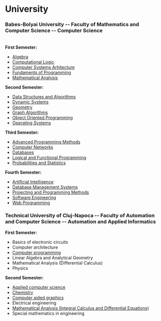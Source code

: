# University

### Babes-Bolyai University -- Faculty of Mathematics and Computer Science -- Computer Science<br/><br/>
**First Semester:**<br/>
  - [Algebra](https://github.com/marianabucsa/University/tree/main/UBB/First%20Semester/Algebra)<br/>
  - [Computational Logic](https://github.com/marianabucsa/University/tree/main/UBB/First%20Semester/Computational%20Logic)<br/>
  - [Computer Systems Arhitecture](https://github.com/marianabucsa/University/tree/main/UBB/First%20Semester/Computer%20Systems%20Arhitecture)<br/>
  - [Fundaments of Programming](https://github.com/marianabucsa/University/tree/main/UBB/First%20Semester/Fundaments%20of%20Programming)<br/>
  - [Mathematical Analysis](https://github.com/marianabucsa/University/tree/main/UBB/First%20Semester/Mathematical%20Analysis)<br/>
  
**Second Semester:**<br/>
  - [Data Structures and Algorithms](https://github.com/marianabucsa/University/tree/main/UBB/Second%20Semester/Data%20Structures%20and%20Algorithms)<br/>
  - [Dynamic Systems](https://github.com/marianabucsa/University/tree/main/UBB/Second%20Semester/Dynamic%20Systems)<br/>
  - [Geometry](https://github.com/marianabucsa/University/tree/main/UBB/Second%20Semester/Geometry)<br/>
  - [Graph Algorithms](https://github.com/marianabucsa/University/tree/main/UBB/Second%20Semester/Graph%20Algoritmics)<br/>
  - [Object Oriented Programming](https://github.com/marianabucsa/University/tree/main/UBB/Second%20Semester/Object%20Oriented%20Programming)<br/>
  - [Operating Systems](https://github.com/marianabucsa/University/tree/main/UBB/Second%20Semester/Operating%20Systems)<br/>
  
**Third Semester:**<br/>
  - [Advanced Programming Methods](https://github.com/marianabucsa/University/tree/main/UBB/Third%20Semester/Advanced%20Programming%20Methods)<br/>
  - [Computer Networks](https://github.com/marianabucsa/University/tree/main/UBB/Third%20Semester/Computer%20Networks)<br/>
  - [Databases](https://github.com/marianabucsa/University/tree/main/UBB/Third%20Semester/Databases)<br/>
  - [Logical and Functional Programming](https://github.com/marianabucsa/University/tree/main/UBB/Third%20Semester/Logical%20and%20Functional%20Programming)<br/>
  - [Probabilities and Statistics](https://github.com/marianabucsa/University/tree/main/UBB/Third%20Semester/Probabilities%20and%20Statistics)<br/>
  
**Fourth Semester:**<br/>
  - [Artificial Intelligence](https://github.com/marianabucsa/University/tree/main/UBB/Fourth%20Semester/Artificial%20Intelligence)<br/>
  - [Database Management Systems](https://github.com/marianabucsa/University/tree/main/UBB/Fourth%20Semester/Database%20Management%20Systems)<br/>
  - [Projecting and Programming Methods](https://github.com/marianabucsa/University/tree/main/UBB/Fourth%20Semester/Projecting%20and%20Programming%20Methods)<br/>
  - [Software Engineering](https://github.com/marianabucsa/University/tree/main/UBB/Fourth%20Semester/Software%20Engineering)<br/>
  - [Web Programming](https://github.com/marianabucsa/University/tree/main/UBB/Fourth%20Semester/Web%20Programming)<br/>
         
### Technical University of Cluj-Napoca -- Faculty of Automation and Computer Science -- Automation and Applied Informatics<br/>
**First Semester:**<br/>
  - Basics of electronic circuits<br/>
  - Computer architecture<br/>
  - [Computer programming](https://github.com/marianabucsa/University/tree/main/UTCN/First%20Semester/Computer%20programming)<br/>
  - Linear Algebra and Analytical Geometry<br/>
  - Mathematical Analysis (Differential Calculus)<br/>
  - Physics<br/>
  
**Second Semester:**<br/>
  - [Applied computer science](https://github.com/marianabucsa/University/tree/main/UTCN/Second%20Semester/Applied%20computer%20science)<br/>
  - [Chemistry](https://github.com/marianabucsa/University/tree/main/UTCN/Second%20Semester/Chemistry)<br/>
  - [Computer aided graphics](https://github.com/marianabucsa/University/tree/main/UTCN/Second%20Semester/Computer%20aided%20graphics)<br/>
  - Electrical engineering<br/>
  - [Mathematical Analysis (Integral Calculus and Differential Equations)](https://github.com/marianabucsa/University/tree/main/UTCN/Second%20Semester/Mathematical%20Analysis%20(Integral%20Calculus%20and%20Differential%20Equations))<br/>
  - Special mathematics in engineering<br/>
